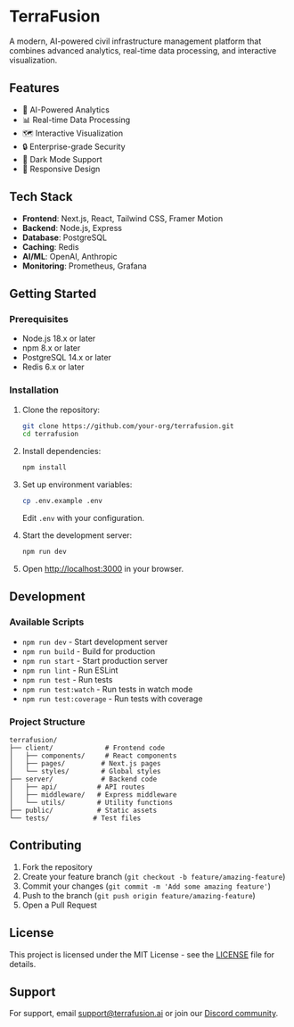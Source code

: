 # TerraFusion

A modern, AI-powered civil infrastructure management platform that combines advanced analytics, real-time data processing, and interactive visualization.

## Features

- 🧠 AI-Powered Analytics
- 📊 Real-time Data Processing
- 🗺️ Interactive Visualization
- 🔒 Enterprise-grade Security
- 🌙 Dark Mode Support
- 📱 Responsive Design

## Tech Stack

- **Frontend**: Next.js, React, Tailwind CSS, Framer Motion
- **Backend**: Node.js, Express
- **Database**: PostgreSQL
- **Caching**: Redis
- **AI/ML**: OpenAI, Anthropic
- **Monitoring**: Prometheus, Grafana

## Getting Started

### Prerequisites

- Node.js 18.x or later
- npm 8.x or later
- PostgreSQL 14.x or later
- Redis 6.x or later

### Installation

1. Clone the repository:
   ```bash
   git clone https://github.com/your-org/terrafusion.git
   cd terrafusion
   ```

2. Install dependencies:
   ```bash
   npm install
   ```

3. Set up environment variables:
   ```bash
   cp .env.example .env
   ```
   Edit `.env` with your configuration.

4. Start the development server:
   ```bash
   npm run dev
   ```

5. Open [http://localhost:3000](http://localhost:3000) in your browser.

## Development

### Available Scripts

- `npm run dev` - Start development server
- `npm run build` - Build for production
- `npm run start` - Start production server
- `npm run lint` - Run ESLint
- `npm run test` - Run tests
- `npm run test:watch` - Run tests in watch mode
- `npm run test:coverage` - Run tests with coverage

### Project Structure

```
terrafusion/
├── client/             # Frontend code
│   ├── components/     # React components
│   ├── pages/         # Next.js pages
│   └── styles/        # Global styles
├── server/            # Backend code
│   ├── api/          # API routes
│   ├── middleware/   # Express middleware
│   └── utils/        # Utility functions
├── public/           # Static assets
└── tests/           # Test files
```

## Contributing

1. Fork the repository
2. Create your feature branch (`git checkout -b feature/amazing-feature`)
3. Commit your changes (`git commit -m 'Add some amazing feature'`)
4. Push to the branch (`git push origin feature/amazing-feature`)
5. Open a Pull Request

## License

This project is licensed under the MIT License - see the [LICENSE](LICENSE) file for details.

## Support

For support, email support@terrafusion.ai or join our [Discord community](https://discord.gg/terrafusion). 